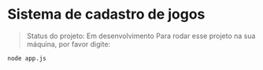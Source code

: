 # Sistema de cadastro de jogos

> Status do projeto: Em desenvolvimento
Para rodar esse projeto na sua máquina, por favor digite:

```
node app.js
```
